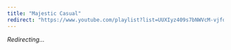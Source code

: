 ```yaml
---
title: "Majestic Casual"
redirect: "https://www.youtube.com/playlist?list=UUXIyz409s7bNWVcM-vjfdVA"
---
```


_Redirecting..._
